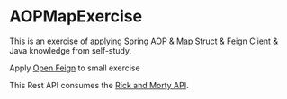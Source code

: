 # AOPMapExercise
 This is an exercise of applying Spring AOP & Map Struct & Feign Client & Java knowledge from self-study.
 
 Apply [Open Feign](https://spring.io/projects/spring-cloud-openfeign) to small exercise
 
 This Rest API consumes the [Rick and Morty API](https://rickandmortyapi.com/).
